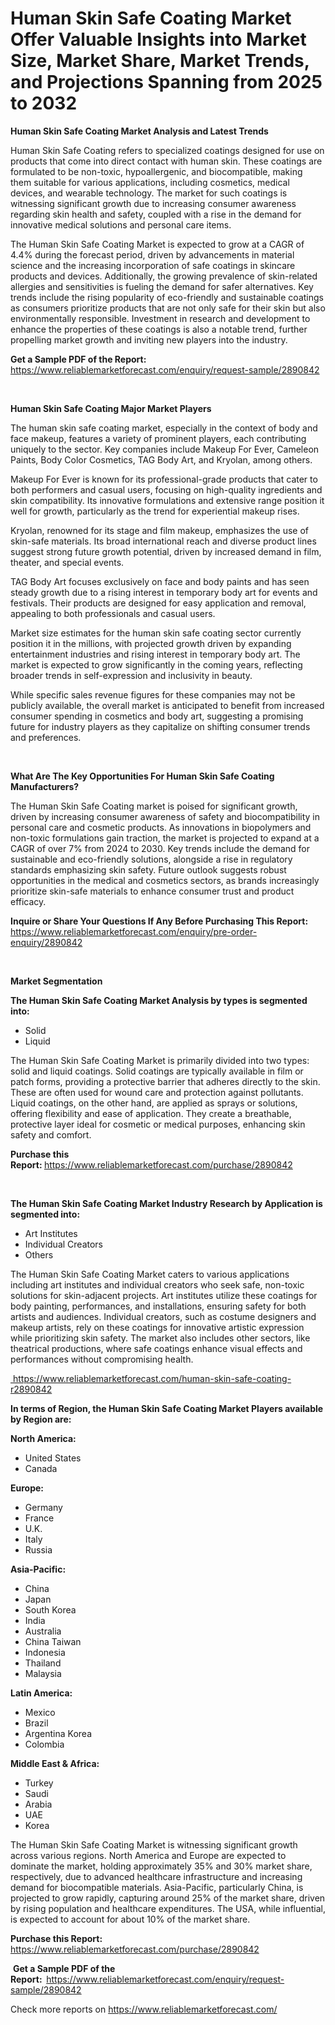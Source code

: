 <p><h1>Human Skin Safe Coating Market Offer Valuable Insights into Market Size, Market Share, Market Trends, and Projections Spanning from 2025 to 2032</h1></p><p><strong>Human Skin Safe Coating Market Analysis and Latest Trends</strong></p>
<p><p>Human Skin Safe Coating refers to specialized coatings designed for use on products that come into direct contact with human skin. These coatings are formulated to be non-toxic, hypoallergenic, and biocompatible, making them suitable for various applications, including cosmetics, medical devices, and wearable technology. The market for such coatings is witnessing significant growth due to increasing consumer awareness regarding skin health and safety, coupled with a rise in the demand for innovative medical solutions and personal care items.</p><p>The Human Skin Safe Coating Market is expected to grow at a CAGR of 4.4% during the forecast period, driven by advancements in material science and the increasing incorporation of safe coatings in skincare products and devices. Additionally, the growing prevalence of skin-related allergies and sensitivities is fueling the demand for safer alternatives. Key trends include the rising popularity of eco-friendly and sustainable coatings as consumers prioritize products that are not only safe for their skin but also environmentally responsible. Investment in research and development to enhance the properties of these coatings is also a notable trend, further propelling market growth and inviting new players into the industry.</p></p>
<p><strong>Get a Sample PDF of the Report:&nbsp;</strong> <a href="https://www.reliablemarketforecast.com/enquiry/request-sample/2890842?utm_campaign=1720&utm_medium=2&utm_source=Github&utm_content=ia&utm_term=14032025&utm_id=human-skin-safe-coating">https://www.reliablemarketforecast.com/enquiry/request-sample/2890842</a></p>
<p>&nbsp;</p>
<p><strong>Human Skin Safe Coating Major Market Players</strong></p>
<p><p>The human skin safe coating market, especially in the context of body and face makeup, features a variety of prominent players, each contributing uniquely to the sector. Key companies include Makeup For Ever, Cameleon Paints, Body Color Cosmetics, TAG Body Art, and Kryolan, among others.</p><p>Makeup For Ever is known for its professional-grade products that cater to both performers and casual users, focusing on high-quality ingredients and skin compatibility. Its innovative formulations and extensive range position it well for growth, particularly as the trend for experiential makeup rises.</p><p>Kryolan, renowned for its stage and film makeup, emphasizes the use of skin-safe materials. Its broad international reach and diverse product lines suggest strong future growth potential, driven by increased demand in film, theater, and special events.</p><p>TAG Body Art focuses exclusively on face and body paints and has seen steady growth due to a rising interest in temporary body art for events and festivals. Their products are designed for easy application and removal, appealing to both professionals and casual users.</p><p>Market size estimates for the human skin safe coating sector currently position it in the millions, with projected growth driven by expanding entertainment industries and rising interest in temporary body art. The market is expected to grow significantly in the coming years, reflecting broader trends in self-expression and inclusivity in beauty.</p><p>While specific sales revenue figures for these companies may not be publicly available, the overall market is anticipated to benefit from increased consumer spending in cosmetics and body art, suggesting a promising future for industry players as they capitalize on shifting consumer trends and preferences.</p></p>
<p>&nbsp;</p>
<p><strong>What Are The Key Opportunities For Human Skin Safe Coating Manufacturers?</strong></p>
<p><p>The Human Skin Safe Coating market is poised for significant growth, driven by increasing consumer awareness of safety and biocompatibility in personal care and cosmetic products. As innovations in biopolymers and non-toxic formulations gain traction, the market is projected to expand at a CAGR of over 7% from 2024 to 2030. Key trends include the demand for sustainable and eco-friendly solutions, alongside a rise in regulatory standards emphasizing skin safety. Future outlook suggests robust opportunities in the medical and cosmetics sectors, as brands increasingly prioritize skin-safe materials to enhance consumer trust and product efficacy.</p></p>
<p><strong>Inquire or Share Your Questions If Any Before Purchasing This Report:</strong> <a href="https://www.reliablemarketforecast.com/enquiry/pre-order-enquiry/2890842?utm_campaign=1720&utm_medium=2&utm_source=Github&utm_content=ia&utm_term=14032025&utm_id=human-skin-safe-coating">https://www.reliablemarketforecast.com/enquiry/pre-order-enquiry/2890842</a></p>
<p>&nbsp;</p>
<p><strong>Market Segmentation</strong></p>
<p><strong>The Human Skin Safe Coating Market Analysis by types is segmented into:</strong></p>
<p><ul><li>Solid</li><li>Liquid</li></ul></p>
<p><p>The Human Skin Safe Coating Market is primarily divided into two types: solid and liquid coatings. Solid coatings are typically available in film or patch forms, providing a protective barrier that adheres directly to the skin. These are often used for wound care and protection against pollutants. Liquid coatings, on the other hand, are applied as sprays or solutions, offering flexibility and ease of application. They create a breathable, protective layer ideal for cosmetic or medical purposes, enhancing skin safety and comfort.</p></p>
<p><strong>Purchase this Report:&nbsp;</strong><a href="https://www.reliablemarketforecast.com/purchase/2890842?utm_campaign=1720&utm_medium=2&utm_source=Github&utm_content=ia&utm_term=14032025&utm_id=human-skin-safe-coating">https://www.reliablemarketforecast.com/purchase/2890842</a></p>
<p>&nbsp;</p>
<p><strong>The Human Skin Safe Coating Market Industry Research by Application is segmented into:</strong></p>
<p><ul><li>Art Institutes</li><li>Individual Creators</li><li>Others</li></ul></p>
<p><p>The Human Skin Safe Coating Market caters to various applications including art institutes and individual creators who seek safe, non-toxic solutions for skin-adjacent projects. Art institutes utilize these coatings for body painting, performances, and installations, ensuring safety for both artists and audiences. Individual creators, such as costume designers and makeup artists, rely on these coatings for innovative artistic expression while prioritizing skin safety. The market also includes other sectors, like theatrical productions, where safe coatings enhance visual effects and performances without compromising health.</p></p>
<p><a href="https://www.reliablemarketforecast.com/human-skin-safe-coating-r2890842?utm_campaign=1720&utm_medium=2&utm_source=Github&utm_content=ia&utm_term=14032025&utm_id=human-skin-safe-coating">&nbsp;https://www.reliablemarketforecast.com/human-skin-safe-coating-r2890842</a></p>
<p><strong>In terms of Region, the Human Skin Safe Coating Market Players available by Region are:</strong></p>
<p>
    <p> <strong> North America: </strong>
        <ul>
            <li>United States</li>
            <li>Canada</li>
        </ul>
        </p> 
    <p> <strong> Europe: </strong>
        <ul>
            <li>Germany</li>
            <li>France</li>
            <li>U.K.</li>
            <li>Italy</li>
            <li>Russia</li>
        </ul>
        </p> 
    <p> <strong> Asia-Pacific: </strong>
        <ul>
            <li>China</li>
            <li>Japan</li>
            <li>South Korea</li>
            <li>India</li>
            <li>Australia</li>
            <li>China Taiwan</li>
            <li>Indonesia</li>
            <li>Thailand</li>
            <li>Malaysia</li>
        </ul>
        </p> 
    <p> <strong> Latin America: </strong>
        <ul>
            <li>Mexico</li>
            <li>Brazil</li>
            <li>Argentina Korea</li>
            <li>Colombia</li>
        </ul>
        </p> 
    <p> <strong> Middle East & Africa: </strong>
        <ul>
            <li>Turkey</li>
            <li>Saudi</li>
            <li>Arabia</li>
            <li>UAE</li>
            <li>Korea</li>
        </ul>
    </p>
    </p>
<p><p>The Human Skin Safe Coating Market is witnessing significant growth across various regions. North America and Europe are expected to dominate the market, holding approximately 35% and 30% market share, respectively, due to advanced healthcare infrastructure and increasing demand for biocompatible materials. Asia-Pacific, particularly China, is projected to grow rapidly, capturing around 25% of the market share, driven by rising population and healthcare expenditures. The USA, while influential, is expected to account for about 10% of the market share.</p></p>
<p><strong>Purchase this Report: </strong><a href="https://www.reliablemarketforecast.com/purchase/2890842?utm_campaign=1720&utm_medium=2&utm_source=Github&utm_content=ia&utm_term=14032025&utm_id=human-skin-safe-coating">https://www.reliablemarketforecast.com/purchase/2890842</a></p>
<p>&nbsp;<strong>Get a Sample PDF of the Report:&nbsp;&nbsp;</strong><a href="https://www.reliablemarketforecast.com/enquiry/request-sample/2890842?utm_campaign=1720&utm_medium=2&utm_source=Github&utm_content=ia&utm_term=14032025&utm_id=human-skin-safe-coating">https://www.reliablemarketforecast.com/enquiry/request-sample/2890842</a></p>
<p><strong></strong></p>
<p>Check more reports on <a href="https://www.reliablemarketforecast.com/?utm_campaign=1720&utm_medium=2&utm_source=Github&utm_content=ia&utm_term=14032025&utm_id=human-skin-safe-coating">https://www.reliablemarketforecast.com/</a></p>